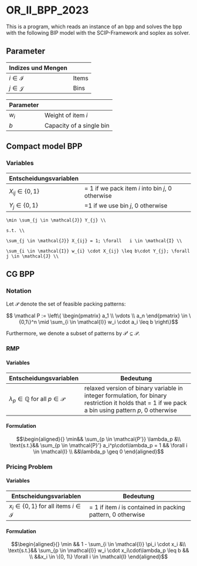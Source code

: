 # OR_II_BPP_2023

This is a program, which reads an instance of an bpp and solves the bpp with the following BIP model with the SCIP-Framework and soplex as solver.

## Parameter

| Indizes und Mengen |                        |
| ------------------ | ---------------------- |
| $i \in \mathcal{I}$ | Items |
| $j \in \mathcal{J}$ | Bins |

| Parameter |                        |
| --------- | ---------------------- |
| $w_{i}$ | Weight of item $i$ |
| $b$ | Capacity of a single bin |


## Compact model BPP

### Variables
| Entscheidungsvariablen |                        |
| ---------------------- | ---------------------- |
| $X_{ij} \in\{0, 1\}$ | = 1 if we pack item $i$ into bin $j$, 0 otherwise |
| $Y_{j} \in\{0, 1\}$ | =1 if we use bin $j$, 0 otherwise |

```
\min \sum_{j \in \mathcal{J}} Y_{j} \\

s.t. \\

\sum_{j \in \mathcal{J}} X_{ij} = 1; \forall   i \in \mathcal{I} \\

\sum_{i \in \mathcal{I}} w_{i} \cdot X_{ij} \leq b\cdot Y_{j}; \forall j \in \mathcal{J} \\

```

## CG BPP

### Notation
Let $\mathcal P$ denote the set of feasible packing patterns:
```math
    \mathcal P :=
    \left\{ 
        \begin{pmatrix} a_1 \\ \vdots \\ a_n \end{pmatrix} \in \{0,1\}^n \mid \sum_{i \in \mathcal{I}} w_i \cdot a_i \leq b
    \right\}
```

Furthermore, we denote a subset of patterns by $\mathcal{P'} \subseteq \mathcal{P}$. 



### RMP
#### Variables
| Entscheidungsvariablen | Bedeutung              |
| ---------------------- | ---------------------- |
| $\lambda_{p} \in \mathbb{Q}$ for all $p \in \mathcal{P}$ | relaxed version of binary variable in integer formulation, for binary restriction it holds that = 1 if we pack a bin using pattern $p$, 0 otherwise |

#### Formulation
```math
\begin{aligned}{}
\min&& \sum_{p \in \mathcal{P'}} \lambda_p &\\ 
\text{s.t.}&& \sum_{p \in \mathcal{P}'} a_i^p\cdot\lambda_p = 1 && \forall i \in \mathcal{I} \\

&&\lambda_p \geq 0
\end{aligned}
```

### Pricing Problem

#### Variables
| Entscheidungsvariablen | Bedeutung              |
| ---------------------- | ---------------------- |
| $x_{i} \in\{0, 1\}$ for all items $i \in \mathcal{I}$ | = 1 if item $i$ is contained in packing pattern, 0 otherwise |


#### Formulation
```math
\begin{aligned}{}
\min && 1 - \sum_{i \in \mathcal{I}} \pi_i \cdot x_i  &\\ 
\text{s.t.}&& \sum_{p \in \mathcal{I}} w_i \cdot x_i\cdot\lambda_p \leq b && \\

&&x_i \in \{0, 1\} \forall i \in \mathcal{I}
\end{aligned}
```
